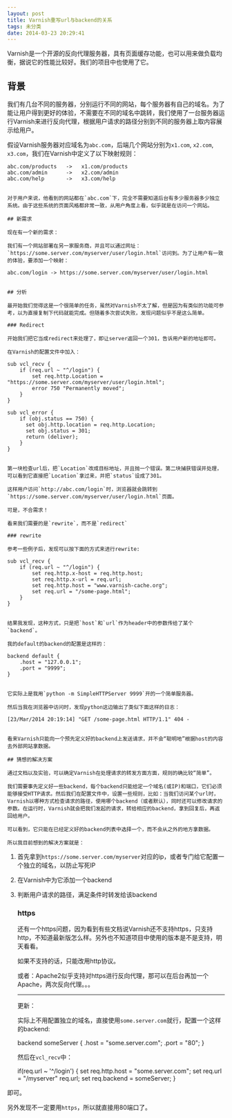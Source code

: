 ```yaml
---
layout: post
title: Varnish重写url与backend的关系
tags: 未分类
date: 2014-03-23 20:29:41
---
```


Varnish是一个开源的反向代理服务器，具有页面缓存功能，也可以用来做负载均衡，据说它的性能比较好。我们的项目中也使用了它。

## 背景

我们有几台不同的服务器，分别运行不同的网站，每个服务器有自己的域名。为了能让用户得到更好的体验，不需要在不同的域名中跳转，我们使用了一台服务器运行Varnish来进行反向代理，根据用户请求的路径分别到不同的服务器上取内容展示给用户。

假设Varnish服务器对应域名为`abc.com`，后端几个网站分别为`x1.com`, `x2.com`, `x3.com`，我们在Varnish中定义了以下映射规则：

    abc.com/products   ->   x1.com/products
    abc.com/admin      ->   x2.com/admin
    abc.com/help       ->   x3.com/help
    

    对于用户来说，他看到的网站都在`abc.com`下，完全不需要知道后台有多少服务器多少独立系统。由于这些系统的页面风格都非常一致，从用户角度上看，似乎就是在访问一个网站。

    ## 新需求

    现在有一个新的需求：

    我们有一个网站部署在另一家服务商，并且可以通过网址：`https://some.server.com/myserver/user/login.html`访问到。为了让用户有一致的体验，要添加一个映射：

    abc.com/login -> https://some.server.com/myserver/user/login.html
    

    ## 分析

    最开始我们觉得这是一个很简单的任务，虽然对Varnish不太了解，但是因为有类似的功能可参考，以为直接复制下代码就能完成。但随着多次尝试失败，发现问题似乎不是这么简单。

    ### Redirect

    开始我们把它当成redirect来处理了，即让server返回一个301，告诉用户新的地址即可。

    在Varnish的配置文件中加入：

    sub vcl_recv {
        if (req.url ~ "^/login") {
            set req.http.Location = "https://some.server.com/myserver/user/login.html";
            error 750 "Permanently moved";
        }
    }

    sub vcl_error {
        if (obj.status == 750) {
          set obj.http.location = req.http.Location;
          set obj.status = 301;
          return (deliver);
        }
    }
    

    第一块检查url后，把`Location`改成目标地址，并且抛一个错误。第二块捕获错误并处理，可以看到它直接把`Location`拿过来，并把`status`设成了301。

    这样用户访问`http://abc.com/login`时，浏览器就会跳转到`https://some.server.com/myserver/user/login.html`页面。

    可是，不合需求！

    看来我们需要的是`rewrite`，而不是`redirect`

    ### rewrite

    参考一些例子后，发现可以按下面的方式来进行rewrite:

    sub vcl_recv {
        if (req.url ~ "^/login") {        
            set req.http.x-host = req.http.host;
            set req.http.x-url = req.url;
            set req.http.host = "www.varnish-cache.org";
            set req.url = "/some-page.html";
        }
    }
    

    结果我发现，这种方式，只是把`host`和`url`作为header中的参数传给了某个`backend`。

    我的default的backend的配置是这样的：

    backend default {
        .host = "127.0.0.1";
        .port = "9999";
    }
    

    它实际上是我用`python -m SimpleHTTPServer 9999`开的一个简单服务器。

    然后当我在浏览器中访问时，发现python这边输出了类似下面这样的日志：

    [23/Mar/2014 20:19:14] "GET /some-page.html HTTP/1.1" 404 -
    

    看来Varnish只能向一个预先定义好的backend上发送请求，并不会“聪明地”根据host的内容去外部网站拿数据。

    ## 猜想的解决方案

    通过文档以及实验，可以确定Varnish在处理请求的转发方面方面，规则的确比较“简单”。

    我们需要事先定义好一些backend，每个backend只能给定一个域名(或IP)和端口，它们必须能够接受HTTP请求。然后我们在配置文件中，设置一些规则，比如：当我们访问某个url时，Varnish以哪种方式检查请求的路径，使用哪个backend（或者默认），同时还可以修改请求的参数。在运行时，Varnish就会把我们发起的请求，转给相应的backend，拿到回复后，再返回给用户。

    可以看到，它只能在已经定义好的backend列表中选择一个，而不会从之外的地方拿数据。

    所以我目前想到的解决方案就是：

1.  首先拿到`https://some.server.com/myserver`对应的ip，或者专门给它配置一个独立的域名，以防止写死IP
2.  在Varnish中为它添加一个backend
3.  判断用户请求的路径，满足条件时转发给该backend

    ### https

    还有一个https问题，因为看到有些文档说Varnish还不支持https，只支持http，不知道最新版怎么样。另外也不知道项目中使用的版本是不是支持，明天看看。

    如果不支持的话，只能改用http协议。

    或者：Apache2似乎支持对https进行反向代理，那可以在后台再加一个Apache，两次反向代理。。。

    * * *

    更新：

    实际上不用配置独立的域名，直接使用`some.server.com`就行，配置一个这样的backend:

    backend someServer {
        .host = "some.server.com";
        .port = "80";
    }
    

    然后在`vcl_recv`中：

    if(req.url ~ '^/login') {
        set req.http.host = "some.server.com";
        set req.url = "/myserver" req.url;
        set req.backend = someServer;
    }

即可。

另外发现不一定要用`https`，所以就直接用80端口了。
